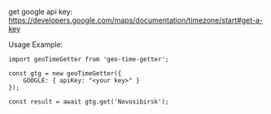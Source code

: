 get google api key: 
https://developers.google.com/maps/documentation/timezone/start#get-a-key

Usage Example: 
```
import geoTimeGetter from 'geo-time-getter';

const gtg = new geoTimeGetter({
    GOOGLE: { apiKey: "<your key>" }
});

const result = await gtg.get('Novosibirsk');

```